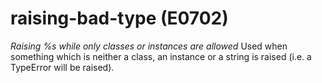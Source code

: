 # raising-bad-type (E0702)
*Raising %s while only classes or instances are allowed* Used when
something which is neither a class, an instance or a string is raised
(i.e. a TypeError will be raised).

